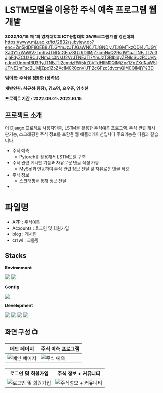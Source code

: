 # LSTM모델을 이용한 주식 예측 프로그램 웹 개발
**2022/10/18 제 1회 명지대학교 ICT융합대학 SW프로그램 개발 경진대회**
https://www.mju.ac.kr/ict/2832/subview.do?enc=Zm5jdDF8QEB8JTJGYmJzJTJGaWN0JTJGNDIyJTJGMTkzODI4JTJGYXJ0Y2xWaWV3LmRvJTNGcGFnZSUzRDIlMjZzcmNoQ29sdW1uJTNEJTI2c3JjaFdyZCUzRCUyNmJic0NsU2VxJTNEJTI2YmJzT3BlbldyZFNlcSUzRCUyNnJnc0JnbmRlU3RyJTNEJTI2cmdzRW5kZGVTdHIlM0QlMjZpc1ZpZXdNaW5lJTNEZmFsc2UlMjZpc1ZpZXclM0R0cnVlJTI2cGFzc3dvcmQlM0QlMjY%3D


**팀이름: 주식을 정통한 (장려상)**


**개발인원: 최규성(팀장), 김소명, 오우준, 임수한**


**프로젝트 기간 : 2022.09.01~2022.10.15**
## 프로젝트 소개
이 Django 프로젝트 사용자인증, LSTM을 활용한 주식예측 프로그램, 주식 관련 게시판기능, 스크래핑한 주식 정보를 포함한 웹 애플리케이션입니다 주요기능은 다음과 같습니다

- 주식 예측
  - Pytorch를 활용해서 LSTM모델 구축
- 주식 관련 게시판 기능과 자유로운 댓글 작성 가능 
  - MySql과 연동하여 주식 관련 정보 전달 및 자유로운 댓글 작성
- 주식 정보
  - 스크래핑을 통해 정보 전달
 - 
# 파일명
- APP : 주식예측
- Acoounts : 로그인 및 회원가입
- blog : 게시판
- crawl : 크롤링
  
## Stacks
**Environment**


<img src="https://img.shields.io/badge/Pycharm-E34F26?style=for-the-badge&logo=Pycharm&logoColor=white">  <img src="https://img.shields.io/badge/github-181717?style=for-the-badge&logo=github&logoColor=white">

**Config**


 <img src="https://img.shields.io/badge/npm-CB3837?style=for-the-badge&logo=npm&logoColor=white"> 
 
**Development**


  <img src="https://img.shields.io/badge/django-092E20?style=for-the-badge&logo=django&logoColor=white"> <img src="https://img.shields.io/badge/mysql-4479A1?style=for-the-badge&logo=mysql&logoColor=white"> <img src="https://img.shields.io/badge/PyTorch-EE4C2C?style=for-the-badge&logo=PyTorch&logoColor=white"> <img src="https://img.shields.io/badge/Bootstrap-7952B3?style=for-the-badge&logo=Bootstrap&logoColor=white"> 

## 화면 구성 📺

| 메인 페이지 | 주식 예측 프로그램 |
| --- | --- |
| ![메인 페이지](https://github.com/Choi9912/Django_AIstock/assets/76863081/9a2cf9ba-a447-4963-b9fb-df2f11adda68) | ![주식 예측](https://github.com/Choi9912/Django_AIstock/assets/76863081/ff32b7f7-0aec-4000-aae3-30436017453e) |

| 로그인 및 회원가입 | 주식 정보 + 커뮤니티 |
| --- | --- |
| ![로그인 및 회원가입](https://github.com/Choi9912/Django_AIstock/assets/76863081/2f2a77c4-d2bb-4547-8ebf-cbaa6fdb4baa) | ![주식정보 + 커뮤니티](https://github.com/Choi9912/Django_AIstock/assets/76863081/2f2a77c4-d2bb-4547-8ebf-cbaa6fdb4baa) |
